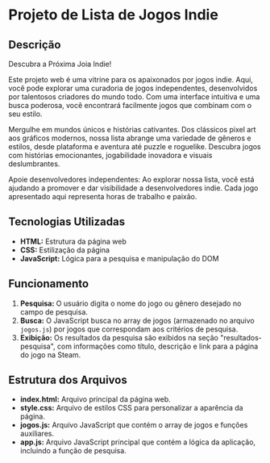 # Projeto de Lista de Jogos Indie

## Descrição
Descubra a Próxima Joia Indie!

Este projeto web é uma vitrine para os apaixonados por jogos indie. Aqui, você pode explorar uma curadoria de jogos independentes, desenvolvidos por talentosos criadores do mundo todo. Com uma interface intuitiva e uma busca poderosa, você encontrará facilmente jogos que combinam com o seu estilo.

Mergulhe em mundos únicos e histórias cativantes. Dos clássicos pixel art aos gráficos modernos, nossa lista abrange uma variedade de gêneros e estilos, desde plataforma e aventura até puzzle e roguelike. Descubra jogos com histórias emocionantes, jogabilidade inovadora e visuais deslumbrantes.

Apoie desenvolvedores independentes: Ao explorar nossa lista, você está ajudando a promover e dar visibilidade a desenvolvedores indie. Cada jogo apresentado aqui representa horas de trabalho e paixão.

## Tecnologias Utilizadas
* **HTML:** Estrutura da página web
* **CSS:** Estilização da página 
* **JavaScript:** Lógica para a pesquisa e manipulação do DOM

## Funcionamento
1. **Pesquisa:** O usuário digita o nome do jogo ou gênero desejado no campo de pesquisa.
2. **Busca:** O JavaScript busca no array de jogos (armazenado no arquivo `jogos.js`) por jogos que correspondam aos critérios de pesquisa.
3. **Exibição:** Os resultados da pesquisa são exibidos na seção "resultados-pesquisa", com informações como título, descrição e link para a página do jogo na Steam.

## Estrutura dos Arquivos
* **index.html:** Arquivo principal da página web.
* **style.css:** Arquivo de estilos CSS para personalizar a aparência da página.
* **jogos.js:** Arquivo JavaScript que contém o array de jogos e funções auxiliares.
* **app.js:** Arquivo JavaScript principal que contém a lógica da aplicação, incluindo a função de pesquisa.


